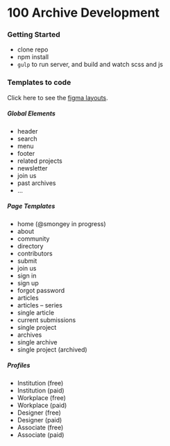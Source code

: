 # 100 Archive Development

### Getting Started

-   clone repo
-   npm install
-   `gulp` to run server, and build and watch scss and js

### Templates to code

Click here to see the [figma layouts](https://www.figma.com/file/LnM0I7tmac9aMJPDqIPcfrB6/100-Archive-09.18?node-id=0%3A1).

##### Global Elements

-   header
-   search
-   menu
-   footer
-   related projects
-   newsletter
-   join us
-   past archives
-   ...

##### Page Templates

-   home (@smongey in progress)
-   about
-   community
-   directory
-   contributors
-   submit
-   join us
-   sign in
-   sign up
-   forgot password
-   articles
-   articles – series
-   single article
-   current submissions
-   single project
-   archives
-   single archive
-   single project (archived)

##### Profiles

-   Institution (free)
-   Institution (paid)
-   Workplace (free)
-   Workplace (paid)
-   Designer (free)
-   Designer (paid)
-   Associate (free)
-   Associate (paid)
